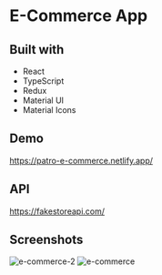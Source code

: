 # E-Commerce App

## Built with
- React
- TypeScript
- Redux
- Material UI
- Material Icons

## Demo

https://patro-e-commerce.netlify.app/

## API

https://fakestoreapi.com/

## Screenshots

![e-commerce-2](https://github.com/samettekin01/e-commerce/assets/51747702/af92ac49-6b0e-4376-a402-ec4c79976ce3)
![e-commerce](https://github.com/samettekin01/e-commerce/assets/51747702/b2262a58-fded-4ca8-a8ec-ac290daa1fa3)
